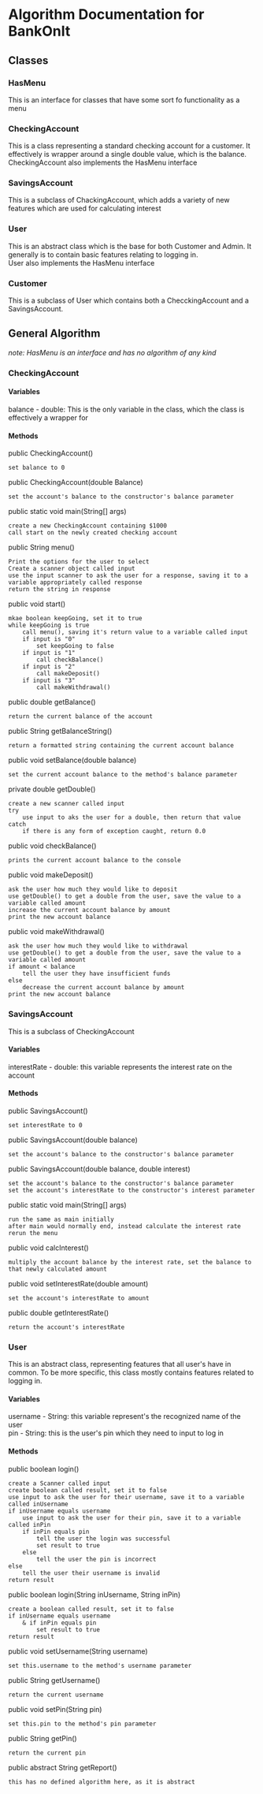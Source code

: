 # Algorithm Documentation for BankOnIt

## Classes

### HasMenu
This is an interface for classes that have some sort fo functionality as a menu  

### CheckingAccount
This is a class representing a standard checking account for a customer. It effectively is wrapper around a single double value, which is the balance.  
CheckingAccount also implements the HasMenu interface  

### SavingsAccount
This is a subclass of ChackingAccount, which adds a variety of new features which are used for calculating interest  

### User
This is an abstract class which is the base for both Customer and Admin. It generally is to contain basic features relating to logging in.  
User also implements the HasMenu interface  

### Customer
This is a subclass of User which contains both a ChecckingAccount and a SavingsAccount.

## General Algorithm

*note: HasMenu is an interface and has no algorithm of any kind*  

### CheckingAccount

#### Variables
balance - double: This is the only variable in the class, which the class is effectively a wrapper for  

#### Methods

public CheckingAccount()  
```
set balance to 0
```

public CheckingAccount(double Balance)  
```
set the account's balance to the constructor's balance parameter
```

public static void main(String[] args)  
```
create a new CheckingAccount containing $1000
call start on the newly created checking account
```

public String menu()  
```
Print the options for the user to select
Create a scanner object called input
use the input scanner to ask the user for a response, saving it to a variable appropriately called response
return the string in response
```

public void start()  
```
mkae boolean keepGoing, set it to true
while keepGoing is true
    call menu(), saving it's return value to a variable called input
    if input is "0"
        set keepGoing to false
    if input is "1"
        call checkBalance()
    if input is "2"
        call makeDeposit()
    if input is "3"
        call makeWithdrawal()
```

public double getBalance()  
```
return the current balance of the account
```

public String getBalanceString()  
```
return a formatted string containing the current account balance
```

public void setBalance(double balance)  
```
set the current account balance to the method's balance parameter
```

private double getDouble()  
```
create a new scanner called input
try
    use input to aks the user for a double, then return that value
catch
    if there is any form of exception caught, return 0.0
```

public void checkBalance()  
```
prints the current account balance to the console
```

public void makeDeposit()  
```
ask the user how much they would like to deposit
use getDouble() to get a double from the user, save the value to a variable called amount
increase the current account balance by amount
print the new account balance
```

public void makeWithdrawal()  
```
ask the user how much they would like to withdrawal
use getDouble() to get a double from the user, save the value to a variable called amount
if amount < balance
    tell the user they have insufficient funds
else
    decrease the current account balance by amount
print the new account balance
```

### SavingsAccount
This is a subclass of CheckingAccount

#### Variables
interestRate - double: this variable represents the interest rate on the account  

#### Methods

public SavingsAccount()  
```
set interestRate to 0
```

public SavingsAccount(double balance)  
```
set the account's balance to the constructor's balance parameter
```

public SavingsAccount(double balance, double interest)  
```
set the account's balance to the constructor's balance parameter
set the account's interestRate to the constructor's interest parameter
```

public static void main(String[] args)  
```
run the same as main initially
after main would normally end, instead calculate the interest rate
rerun the menu
```

public void calcInterest()  
```
multiply the account balance by the interest rate, set the balance to that newly calculated amount
```

public void setInterestRate(double amount)  
```
set the account's interestRate to amount
```

public double getInterestRate()  
```
return the account's interestRate
```

### User
This is an abstract class, representing features that all user's have in common. To be more specific, this class mostly contains features related to logging in.  

#### Variables
username - String: this variable represent's the recognized name of the user  
pin - String: this is the user's pin which they need to input to log in  

#### Methods

public boolean login()  
```
create a Scanner called input
create boolean called result, set it to false
use input to ask the user for their username, save it to a variable called inUsername
if inUsername equals username
    use input to ask the user for their pin, save it to a variable called inPin
    if inPin equals pin
        tell the user the login was successful
        set result to true
    else
        tell the user the pin is incorrect
else
    tell the user their username is invalid
return result
```

public boolean login(String inUsername, String inPin)  
```
create a boolean called result, set it to false
if inUsername equals username
    & if inPin equals pin
        set result to true
return result
```

public void setUsername(String username)  
```
set this.username to the method's username parameter
```

public String getUsername()  
```
return the current username
```

public void setPin(String pin)  
```
set this.pin to the method's pin parameter
```

public String getPin()  
```
return the current pin
```

public abstract String getReport()  
```
this has no defined algorithm here, as it is abstract
```
